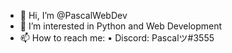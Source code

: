 - 👋 Hi, I’m @PascalWebDev
- 👀 I’m interested in Python and Web Development
- 📫 How to reach me:
  • Discord: Pascalツ#3555
